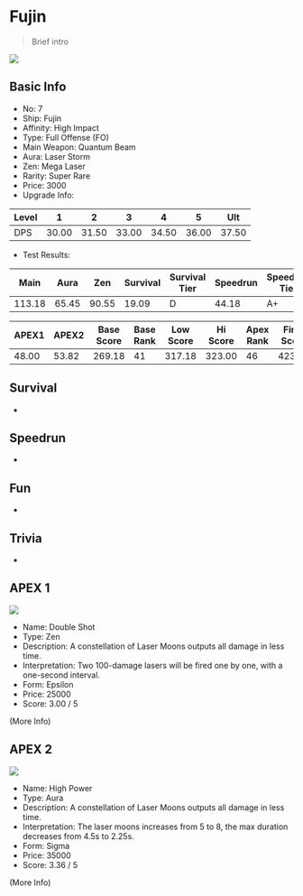 # Fujin

> Brief intro

<img src="/ships/ship_7.png" style={{zoom:1}}/>

## Basic Info

- No: 7
- Ship: Fujin
- Affinity: High Impact
- Type: Full Offense (FO)
- Main Weapon: Quantum Beam
- Aura: Laser Storm
- Zen: Mega Laser
- Rarity: Super Rare
- Price: 3000
- Upgrade Info: 

| Level | 1 | 2 | 3 | 4 | 5 | Ult |
|--|--|--|--|--|--|--|
| DPS | 30.00 | 31.50 | 33.00 | 34.50 | 36.00 | 37.50 |

- Test Results: 

| Main | Aura | Zen | Survival | Survival Tier | Speedrun | Speedrun Tier | Fun | Fun Tier |
|--|--|--|--|--|--|--|--|--|
| 113.18 | 65.45 | 90.55 | 19.09 | D | 44.18 | A+ | 37.64 | A- |

| APEX1 | APEX2 | Base Score | Base Rank | Low Score | Hi Score | Apex Rank | Final Score | FinalRank |
|--|--|--|--|--|--|--|--|--|
| 48.00 | 53.82 | 269.18 | 41 | 317.18 | 323.00 | 46 | 423.91 | 46 |

## Survival

-

## Speedrun

-

## Fun

-

## Trivia

-

## APEX 1

<img src="/ships/ship_7_apex_1.png" style={{zoom:1}}/>

- Name: Double Shot
- Type: Zen
- Description: A constellation of Laser Moons outputs all damage in less time.
- Interpretation: Two 100-damage lasers will be fired one by one, with a one-second interval.
- Form: Epsilon
- Price: 25000
- Score: 3.00 / 5

(More Info)

## APEX 2

<img src="/ships/ship_7_apex_2.png" style={{zoom:1}}/>

- Name: High Power
- Type: Aura
- Description: A constellation of Laser Moons outputs all damage in less time.
- Interpretation: The laser moons increases from 5 to 8, the max duration decreases from 4.5s to 2.25s.
- Form: Sigma
- Price: 35000
- Score: 3.36 / 5

(More Info)

